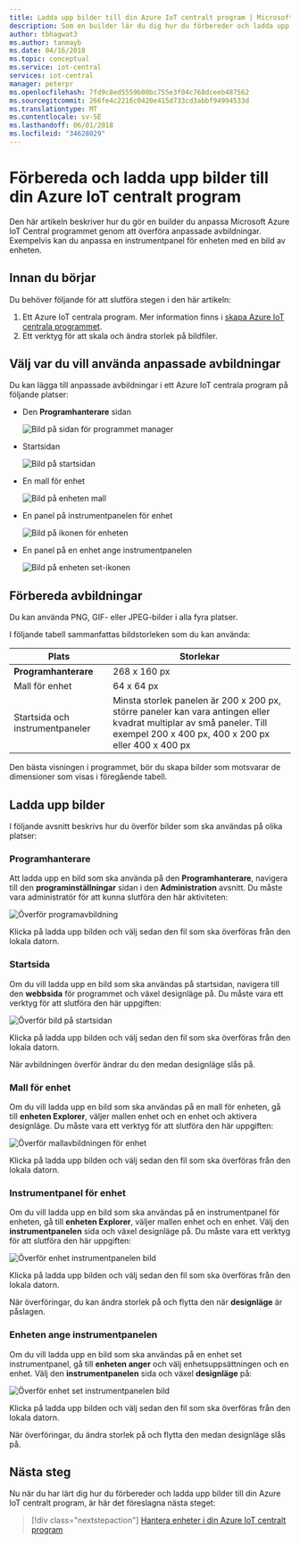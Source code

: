 ```yaml
---
title: Ladda upp bilder till din Azure IoT centralt program | Microsoft Docs
description: Som en builder lär du dig hur du förbereder och ladda upp bilder till din Azure IoT centralt program.
author: tbhagwat3
ms.author: tanmayb
ms.date: 04/16/2018
ms.topic: conceptual
ms.service: iot-central
services: iot-central
manager: peterpr
ms.openlocfilehash: 7fd9c8ed5559b00bc755e3f04c768dceeb487562
ms.sourcegitcommit: 266fe4c2216c0420e415d733cd3abbf94994533d
ms.translationtype: MT
ms.contentlocale: sv-SE
ms.lasthandoff: 06/01/2018
ms.locfileid: "34628029"
---
```

# <a name="prepare-and-upload-images-to-your-azure-iot-central-application"></a>Förbereda och ladda upp bilder till din Azure IoT centralt program

Den här artikeln beskriver hur du gör en builder du anpassa Microsoft Azure IoT Central programmet genom att överföra anpassade avbildningar. Exempelvis kan du anpassa en instrumentpanel för enheten med en bild av enheten.

## <a name="before-you-begin"></a>Innan du börjar

Du behöver följande för att slutföra stegen i den här artikeln:

1. Ett Azure IoT centrala program. Mer information finns i [skapa Azure IoT centrala programmet](howto-create-application.md).
1. Ett verktyg för att skala och ändra storlek på bildfiler.

## <a name="choose-where-to-use-custom-images"></a>Välj var du vill använda anpassade avbildningar

Du kan lägga till anpassade avbildningar i ett Azure IoT centrala program på följande platser:

* Den **Programhanterare** sidan

    ![Bild på sidan för programmet manager](media/howto-prepare-images/applicationmanager.png)

* Startsidan

    ![Bild på startsidan](media/howto-prepare-images/homepage.png)

* En mall för enhet

    ![Bild på enheten mall](media/howto-prepare-images/devicetemplate.png)

* En panel på instrumentpanelen för enhet

    ![Bild på ikonen för enheten](media/howto-prepare-images/devicetile.png)

* En panel på en enhet ange instrumentpanelen

    ![Bild på enheten set-ikonen](media/howto-prepare-images/devicesettile.png)

## <a name="prepare-the-images"></a>Förbereda avbildningar

Du kan använda PNG, GIF- eller JPEG-bilder i alla fyra platser.

I följande tabell sammanfattas bildstorleken som du kan använda:

| Plats | Storlekar |
| -------- | ------ |
| **Programhanterare** | 268 x 160 px |
| Mall för enhet | 64 x 64 px |
| Startsida och instrumentpaneler | Minsta storlek panelen är 200 x 200 px, större paneler kan vara antingen eller kvadrat multiplar av små paneler. Till exempel 200 x 400 px, 400 x 200 px eller 400 x 400 px |

Den bästa visningen i programmet, bör du skapa bilder som motsvarar de dimensioner som visas i föregående tabell.

## <a name="upload-the-images"></a>Ladda upp bilder

I följande avsnitt beskrivs hur du överför bilder som ska användas på olika platser:

### <a name="application-manager"></a>Programhanterare

Att ladda upp en bild som ska använda på den **Programhanterare**, navigera till den **programinställningar** sidan i den **Administration** avsnitt. Du måste vara administratör för att kunna slutföra den här aktiviteten:

![Överför programavbildning](media/howto-prepare-images/uploadapplicationmanager.png)

Klicka på ladda upp bilden och välj sedan den fil som ska överföras från den lokala datorn.

### <a name="home-page"></a>Startsida

Om du vill ladda upp en bild som ska användas på startsidan, navigera till den **webbsida** för programmet och växel designläge på. Du måste vara ett verktyg för att slutföra den här uppgiften:

![Överför bild på startsidan](media/howto-prepare-images/uploadhomepage.png)

Klicka på ladda upp bilden och välj sedan den fil som ska överföras från den lokala datorn.

När avbildningen överför ändrar du den medan designläge slås på.

### <a name="device-template"></a>Mall för enhet

Om du vill ladda upp en bild som ska användas på en mall för enheten, gå till **enheten Explorer**, väljer mallen enhet och en enhet och aktivera designläge. Du måste vara ett verktyg för att slutföra den här uppgiften:

![Överför mallavbildningen för enhet](media/howto-prepare-images/uploaddevicetemplate.png)

Klicka på ladda upp bilden och välj sedan den fil som ska överföras från den lokala datorn.

### <a name="device-dashboard"></a>Instrumentpanel för enhet

Om du vill ladda upp en bild som ska användas på en instrumentpanel för enheten, gå till **enheten Explorer**, väljer mallen enhet och en enhet. Välj den **instrumentpanelen** sida och växel designläge på. Du måste vara ett verktyg för att slutföra den här uppgiften:

![Överför enhet instrumentpanelen bild](media/howto-prepare-images/uploaddevicedashboard.png)

Klicka på ladda upp bilden och välj sedan den fil som ska överföras från den lokala datorn.

När överföringar, du kan ändra storlek på och flytta den när **designläge** är påslagen.

### <a name="device-set-dashboard"></a>Enheten ange instrumentpanelen

Om du vill ladda upp en bild som ska användas på en enhet set instrumentpanel, gå till **enheten anger** och välj enhetsuppsättningen och en enhet. Välj den **instrumentpanelen** sida och växel **designläge** på:

![Överför enhet set instrumentpanelen bild](media/howto-prepare-images/uploaddevicesetdashboard.png)

Klicka på ladda upp bilden och välj sedan den fil som ska överföras från den lokala datorn.

När överföringar, du ändra storlek på och flytta den medan designläge slås på.

## <a name="next-steps"></a>Nästa steg

Nu när du har lärt dig hur du förbereder och ladda upp bilder till din Azure IoT centralt program, är här det föreslagna nästa steget:

> [!div class="nextstepaction"]
> [Hantera enheter i din Azure IoT centralt program](howto-manage-devices.md)